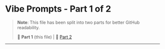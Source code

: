 # Vibe Prompts - Part 1 of 2

> **Note**: This file has been split into two parts for better GitHub readability.
> 
> 📖 **Part 1** (this file) | 📖 [Part 2](vibe_prompts_part2.md)

---
